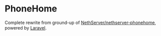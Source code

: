 # PhoneHome

Complete rewrite from ground-up of [NethServer/nethserver-phonehome](https://github.com/NethServer/nethserver-phonehome), powered by [Laravel](https://laravel.com/).
